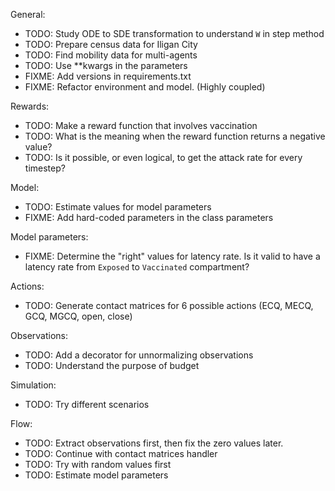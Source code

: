 General:<br>
- TODO: Study ODE to SDE transformation to understand `W` in step method<br>
- TODO: Prepare census data for Iligan City
- TODO: Find mobility data for multi-agents
- TODO: Use **kwargs in the parameters
- FIXME: Add versions in requirements.txt
- FIXME: Refactor environment and model. (Highly coupled)

Rewards:<br>
- TODO: Make a reward function that involves vaccination<br>
- TODO: What is the meaning when the reward function returns a negative value?<br>
- TODO: Is it possible, or even logical, to get the attack rate for every timestep?<br>

Model:<br>
- TODO: Estimate values for model parameters<br>
- FIXME: Add hard-coded parameters in the class parameters

Model parameters:<br>
- FIXME: Determine the "right" values for latency rate. Is it valid to have a latency rate from `Exposed` to `Vaccinated` compartment?

Actions:<br>
- TODO: Generate contact matrices for 6 possible actions (ECQ, MECQ, GCQ, MGCQ, open, close)

Observations:<br>
- TODO: Add a decorator for unnormalizing observations
- TODO: Understand the purpose of budget

Simulation:<br>
- TODO: Try different scenarios

Flow:<br>
- TODO: Extract observations first, then fix the zero values later.
- TODO: Continue with contact matrices handler
- TODO: Try with random values first
- TODO: Estimate model parameters

